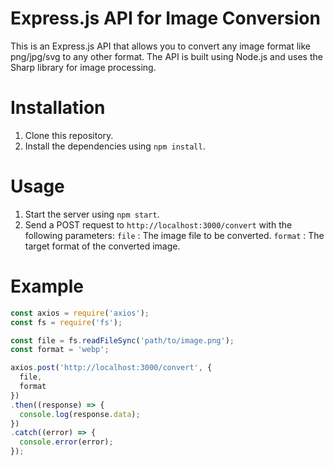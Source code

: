 # Express.js API for Image Conversion
This is an Express.js API that allows you to convert any image format like png/jpg/svg to any other format. The API is built using Node.js and uses the Sharp library for image processing.

# Installation
1. Clone this repository.
2. Install the dependencies using ```npm install```.

# Usage
1. Start the server using ```npm start```.
2. Send a POST request to  ```http://localhost:3000/convert``` with the following parameters:
```file``` : The image file to be converted.
```format``` : The target format of the converted image.

# Example
```javascript
const axios = require('axios');
const fs = require('fs');

const file = fs.readFileSync('path/to/image.png');
const format = 'webp';

axios.post('http://localhost:3000/convert', {
  file,
  format
})
.then((response) => {
  console.log(response.data);
})
.catch((error) => {
  console.error(error);
});
```